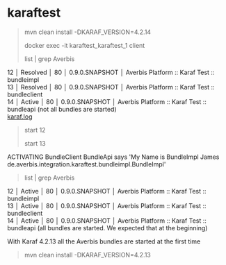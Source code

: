 # karaftest

> mvn clean install -DKARAF_VERSION=4.2.14
>
> docker exec -it karaftest_karaftest_1 client
>
> list | grep Averbis
>

12 │ Resolved │ 80 │ 0.9.0.SNAPSHOT │ Averbis Platform :: Karaf Test :: bundleimpl<br>
13 │ Resolved │ 80 │ 0.9.0.SNAPSHOT │ Averbis Platform :: Karaf Test :: bundleclient<br>
14 │ Active │ 80 │ 0.9.0.SNAPSHOT │ Averbis Platform :: Karaf Test :: bundleapi
(not all bundles are started)<br>
[karaf.log](./karaf.log)

> start 12
>
> start 13
>
ACTIVATING BundleClient BundleApi says 'My Name is BundleImpl James
de.averbis.integration.karaftest.bundleimpl.BundleImpl'
> list | grep Averbis
>
12 │ Active │ 80 │ 0.9.0.SNAPSHOT │ Averbis Platform :: Karaf Test :: bundleimpl<br>
13 │ Active │ 80 │ 0.9.0.SNAPSHOT │ Averbis Platform :: Karaf Test :: bundleclient<br>
14 │ Active │ 80 │ 0.9.0.SNAPSHOT │ Averbis Platform :: Karaf Test :: bundleapi
(all bundles are started. We expected that at the beginning)<br>

With Karaf 4.2.13 all the Averbis bundles are started at the first time
> mvn clean install -DKARAF_VERSION=4.2.13